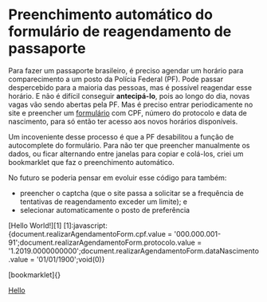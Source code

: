 # Preenchimento automático do formulário de reagendamento de passaporte
Para fazer um passaporte brasileiro, é preciso agendar um horário para comparecimento a um posto da Polícia Federal (PF). Pode passar despercebido para a maioria das pessoas, mas é possível reagendar esse horário. E não é difícil conseguir **antecipá-lo**, pois ao longo do dia, novas vagas vão sendo abertas pela PF. Mas é preciso entrar periodicamente no site e preencher um [formulário](https://servicos.dpf.gov.br/sinpa/realizarReagendamento.do?dispatcher=exibirSolicitacaoReagendamento&validate=false) com CPF, número do protocolo e data de nascimento, para só então ter acesso aos novos horários disponíveis.  

Um incoveniente desse processo é que a PF desabilitou a função de autocomplete do formulário. Para não ter que preencher manualmente os dados, ou ficar alternando entre janelas para copiar e colá-los, criei um bookmarklet que faz o preenchimento automático.

No futuro se poderia pensar em evoluir esse código para também:
 * preencher o captcha (que o site passa a solicitar se a frequência de tentativas de reagendamento exceder um limite); e
 * selecionar automaticamente o posto de preferência

[Hello World!][1]
[1]:javascript:{document.realizarAgendamentoForm.cpf.value = '000.000.001-91';document.realizarAgendamentoForm.protocolo.value = '1.2019.0000000000';document.realizarAgendamentoForm.dataNascimento.value = '01/01/1900';void(0)}

[bookmarklet]{}

<a href="javascript:function my_bookmarklet()
                {document.realizarAgendamentoForm.cpf.value = '000.000.001-91';document.realizarAgendamentoForm.protocolo.value = '1.2019.0000000000';document.realizarAgendamentoForm.dataNascimento.value = '01/01/1900';void(0);}
                my_bookmarklet();">Hello</a>
